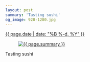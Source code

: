 ```yaml
---
layout: post
summary: 'Tasting sushi'
og_image: 920-1280.jpg
---
```


<div class="post">
 <time>
  <a href="/920">
   {{ page.date | date: "%B %-d, %Y" }}
  </a>
 </time>
 <a href="/920">
  <figure data-taken="10/7/2019">
   <img alt="{{ page.summary }}" sizes="(min-width: 700px) 50vw, calc(100vw - 2rem)" src="{{ site.assets_url }}/920-640.jpg" srcset="{{ site.assets_url }}/920-320.jpg 320w, {{ site.assets_url }}/920-640.jpg 640w, {{ site.assets_url }}/920-960.jpg 960w, {{ site.assets_url }}/920-1280.jpg 1280w"/>
  </figure>
 </a>
 <span>
  Tasting sushi
 </span>
</div>
